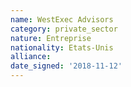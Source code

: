 ```yaml
---
name: WestExec Advisors 
category: private_sector
nature: Entreprise
nationality: Etats-Unis
alliance: 
date_signed: '2018-11-12'
---
```

    